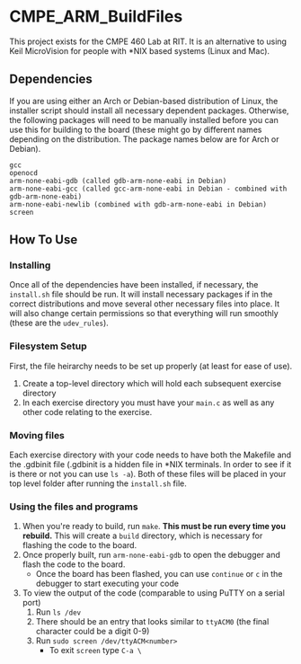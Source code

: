 # CMPE_ARM_BuildFiles
This project exists for the CMPE 460 Lab at RIT. It is an alternative to using Keil  MicroVision for people with *NIX based systems (Linux and Mac).

## Dependencies
If you are using either an Arch or Debian-based distribution of Linux, the installer script should install all necessary dependent packages. Otherwise, the following packages will need to be manually installed before you can use this for building to the board (these might go by different names depending on the distribution. The package names below are for Arch or Debian).
```
gcc
openocd
arm-none-eabi-gdb (called gdb-arm-none-eabi in Debian)
arm-none-eabi-gcc (called gcc-arm-none-eabi in Debian - combined with gdb-arm-none-eabi)
arm-none-eabi-newlib (combined with gdb-arm-none-eabi in Debian)
screen
```

## How To Use
### Installing
Once all of the dependencies have been installed, if necessary, the `install.sh` file should be run. It will install necessary packages if in the correct distributions and move several other necessary files into place. It will also change certain permissions so that everything will run smoothly (these are the `udev_rules`).

### Filesystem Setup
First, the file heirarchy needs to be set up properly (at least for ease of use).
1. Create a top-level directory which will hold each subsequent exercise directory
2. In each exercise directory you must have your `main.c` as well as any other code relating to the exercise.

### Moving files
Each exercise directory with your code needs to have both the Makefile and the .gdbinit file (.gdbinit is a hidden file in *NIX terminals. In order to see if it is there or not you can use `ls -a`). Both of these files will be placed in your top level folder after running the `install.sh` file.

### Using the files and programs
1. When you're ready to build, run `make`. **This must be run every time you rebuild.** This will create a `build` directory, which is necessary for flashing the code to the board.
2. Once properly built, run `arm-none-eabi-gdb` to open the debugger and flash the code to the board.
	* Once the board has been flashed, you can use `continue` or `c` in the debugger to start executing your code
3. To view the output of the code (comparable to using PuTTY on a serial port)
	1. Run `ls /dev`
	2. There should be an entry that looks similar to `ttyACM0` (the final character could be a digit 0-9)
	3. Run `sudo screen /dev/ttyACM<number>`
		* To exit `screen` type `C-a \` 
